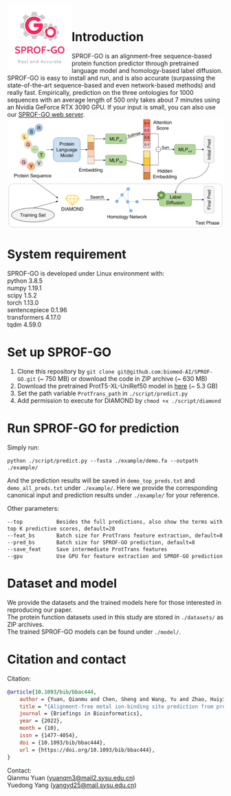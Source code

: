 <img src="https://github.com/biomed-AI/SPROF-GO/blob/main/image/logo.png" width = "150" height = "150" alt="logo" align=left /><br>
    
# Introduction
SPROF-GO is an alignment-free sequence-based protein function predictor through pretrained language model and homology-based label diffusion. SPROF-GO is easy to install and run, and is also accurate (surpassing the state-of-the-art sequence-based and even network-based methods) and really fast. Empirically, prediction on the three ontologies for 1000 sequences with an average length of 500 only takes about 7 minutes using  an Nvidia GeForce RTX 3090 GPU. If your input is small, you can also use our [SPROF-GO web server](http://bio-web1.nscc-gz.cn/app/SPROF-GO).  
![overview](https://github.com/biomed-AI/SPROF-GO/blob/main/image/overview.png)

# System requirement
SPROF-GO is developed under Linux environment with:  
python  3.8.5  
numpy  1.19.1  
scipy  1.5.2  
torch  1.13.0  
sentencepiece  0.1.96  
transformers  4.17.0  
tqdm  4.59.0  

# Set up SPROF-GO
1. Clone this repository by `git clone git@github.com:biomed-AI/SPROF-GO.git` (~ 750 MB) or download the code in ZIP archive (~ 630 MB)
2. Download the pretrained ProtT5-XL-UniRef50 model in [here](https://zenodo.org/record/4644188) (~ 5.3 GB)
3. Set the path variable `ProtTrans_path` in `./script/predict.py`
4. Add permission to execute for DIAMOND by  `chmod +x ./script/diamond`

# Run SPROF-GO for prediction
Simply run:
```
python ./script/predict.py --fasta ./example/demo.fa --outpath ./example/
```
And the prediction results will be saved in `demo_top_preds.txt` and `demo_all_preds.txt` under `./example/`. Here we provide the corresponding canonical input and prediction results under `./example/` for your reference.

Other parameters:
```
--top           Besides the full predictions, also show the terms with top K predictive scores, default=20
--feat_bs       Batch size for ProtTrans feature extraction, default=8
--pred_bs       Batch size for SPROF-GO prediction, default=8
--save_feat     Save intermediate ProtTrans features
--gpu           Use GPU for feature extraction and SPROF-GO prediction
```

# Dataset and model
We provide the datasets and the trained models here for those interested in reproducing our paper.  
The protein function datasets used in this study are stored in `./datasets/` as ZIP archives.  
The trained SPROF-GO models can be found under `./model/`.  

# Citation and contact
Citation:  
```bibtex
@article{10.1093/bib/bbac444,
    author = {Yuan, Qianmu and Chen, Sheng and Wang, Yu and Zhao, Huiying and Yang, Yuedong},
    title = "{Alignment-free metal ion-binding site prediction from protein sequence through pretrained language model and multi-task learning}",
    journal = {Briefings in Bioinformatics},
    year = {2022},
    month = {10},
    issn = {1477-4054},
    doi = {10.1093/bib/bbac444},
    url = {https://doi.org/10.1093/bib/bbac444},
}
```

Contact:  
Qianmu Yuan (yuanqm3@mail2.sysu.edu.cn)  
Yuedong Yang (yangyd25@mail.sysu.edu.cn)
